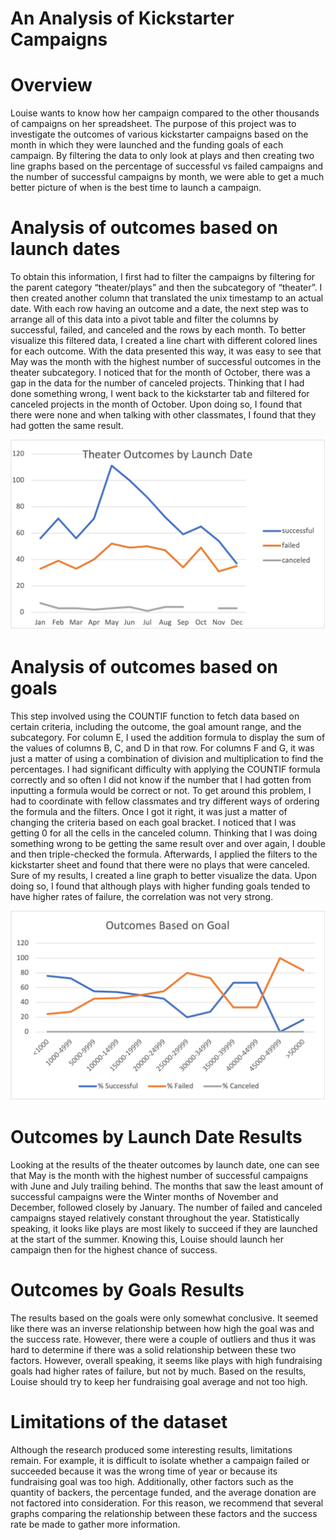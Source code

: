 # An Analysis of Kickstarter Campaigns

# Overview

Louise wants to know how her campaign compared to the other thousands of campaigns on her spreadsheet. The purpose of this project was to investigate the outcomes of various kickstarter campaigns based on the month in which they were launched and the funding goals of each campaign. By filtering the data to only look at plays and then creating two line graphs based on the percentage of successful vs failed campaigns and the number of successful campaigns by month, we were able to get a much better picture of when is the best time to launch a campaign.

# Analysis of outcomes based on launch dates

To obtain this information, I first had to filter the campaigns by filtering for the parent category “theater/plays” and then the subcategory of “theater”. I then created another column that translated the unix timestamp to an actual date. With each row having an outcome and a date, the next step was to arrange all of this data into a pivot table and filter the columns by successful, failed, and canceled and the rows by each month. To better visualize this filtered data, I created a line chart with different colored lines for each outcome. With the data presented this way, it was easy to see that May was the month with the highest number of successful outcomes in the theater subcategory. I noticed that for the month of October, there was a gap in the data for the number of canceled projects. Thinking that I had done something wrong, I went back to the kickstarter tab and filtered for canceled projects in the month of October. Upon doing so, I found that there were none and when talking with other classmates, I found that they had gotten the same result.

![](/Theater_Outcomes_vs_Launch.png) 

# Analysis of outcomes based on goals

This step involved using the COUNTIF function to fetch data based on certain criteria, including the outcome, the goal amount range, and the subcategory. For column E, I used the addition formula to display the sum of the values of columns B, C, and D in that row. For columns F and G, it was just a matter of using a combination of division and multiplication to find the percentages. I had significant difficulty with applying the COUNTIF formula correctly and so often I did not know if the number that I had gotten from inputting a formula would be correct or not. To get around this problem, I had to coordinate with fellow classmates and try different ways of ordering the formula and the filters. Once I got it right, it was just a matter of changing the criteria based on each goal bracket. I noticed that I was getting 0 for all the cells in the canceled column. Thinking that I was doing something wrong to be getting the same result over and over again, I double and then triple-checked the formula. Afterwards, I applied the filters to the kickstarter sheet and found that there were no plays that were canceled. Sure of my results, I created a line graph to better visualize the data. Upon doing so, I found that although plays with higher funding goals tended to have higher rates of failure, the correlation was not very strong. 

![](/Outcomes_vs_Goals.png) 

# Outcomes by Launch Date Results 

Looking at the results of the theater outcomes by launch date, one can see that May is the month with the highest number of successful campaigns with June and July trailing behind. The months that saw the least amount of successful campaigns were the Winter months of November and December, followed closely by January. The number of failed and canceled campaigns stayed relatively constant throughout the year. Statistically speaking, it looks like plays are most likely to succeed if they are launched at the start of the summer. Knowing this, Louise should launch her campaign then for the highest chance of success. 


# Outcomes by Goals Results

The results based on the goals were only somewhat conclusive. It seemed like there was an inverse relationship between how high the goal was and the success rate. However, there were a couple of outliers and thus it was hard to determine if there was a solid relationship between these two factors. However, overall speaking, it seems like plays with high fundraising goals had higher rates of failure, but not by much. Based on the results, Louise should try to keep her fundraising goal average and not too high.

# Limitations of the dataset

Although the research produced some interesting results, limitations remain. For example, it is difficult to isolate whether a campaign failed or succeeded because it was the wrong time of year or because its fundraising goal was too high. Additionally, other factors such as the quantity of backers, the percentage funded, and the average donation are not factored into consideration. For this reason, we recommend that several graphs comparing the relationship between these factors and the success rate be made to gather more information.

